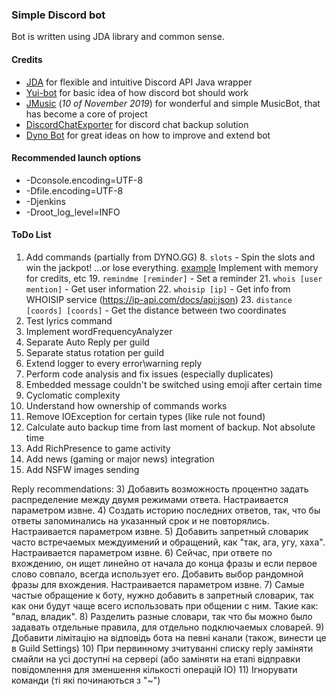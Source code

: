 ### Simple Discord bot
Bot is written using JDA library and common sense.
#### Credits
- [JDA](https://github.com/DV8FromTheWorld/JDA) for flexible and intuitive Discord API Java wrapper
- [Yui-bot](https://github.com/DV8FromTheWorld/Yui) for basic idea of how discord bot should work
- [JMusic](https://github.com/jagrosh/MusicBot) (_10 of November 2019_) for wonderful and simple MusicBot, that has become a core of project
- [DiscordChatExporter](https://github.com/Tyrrrz/DiscordChatExporter/releases) for discord chat backup solution
- [Dyno Bot](https://dyno.gg/bot) for great ideas on how to improve and extend bot
#### Recommended launch options
- -Dconsole.encoding=UTF-8 
- -Dfile.encoding=UTF-8 
- -Djenkins
- -Droot_log_level=INFO
#### ToDo List
1. Add commands (partially from DYNO.GG)
   8. `slots` - Spin the slots and win the jackpot! ...or lose everything. [example](https://www.javacodegeeks.com/2014/08/programming-a-simple-slot-machine-game-using-java.html) Implement with memory for credits, etc
   19. `remindme [reminder]` - Set a reminder
   21. `whois [user mention]` - Get user information
   22. `whoisip [ip]` - Get info from WHOISIP service (https://ip-api.com/docs/api:json)
   23. `distance  [coords] [coords]` - Get the distance between two coordinates
7. Test lyrics command
14. Implement wordFrequencyAnalyzer
18. Separate Auto Reply per guild
19. Separate status rotation per guild
20. Extend logger to every error\warning reply
23. Perform code analysis and fix issues (especially duplicates)
24. Embedded message couldn't be switched using emoji after certain time
27. Cyclomatic complexity
29. Understand how ownership of commands works
31. Remove IOException for certain types (like rule not found)
35. Calculate auto backup time from last moment of backup. Not absolute time
39. Add RichPresence to game activity
40. Add news (gaming or major news) integration
41. Add NSFW images sending

Reply recommendations:
3) Добавить возможность процентно задать распределение между двумя режимами ответа. Настраивается параметром извне.
4) Создать историю последних ответов, так, что бы ответы запоминались на указанный срок и не повторялись. Настраивается параметром извне.
5) Добавить запретный словарик часто встречаемых междуимений и обращений, как "так, ага, угу, хаха". Настраивается параметром извне.
6) Сейчас, при ответе по вхождению, он ищет линейно от начала до конца фразы и если первое слово совпало, всегда использует его. Добавить выбор рандомной фразы для вхождения.  Настраивается параметром извне.
7) Самые частые обращение к боту, нужно добавить в запретный словарик, так как они будут чаще всего использовать при общении с ним. Такие как: "влад, владик".
8) Разделить разные словари, так что бы можно было задавать отдельные правила, для отдельно подключаемых словарей.
9) Добавити лімітацію на відповідь бота на певні канали (також, винести це в Guild Settings)
10) При первинному зчитуванні списку reply заміняти смайли на усі доступні на сервері (або заміняти на етапі відправки повідомлення для зменшення кількості операцій ІО)
11) Ігнорувати команди (ті які починаються з "~")